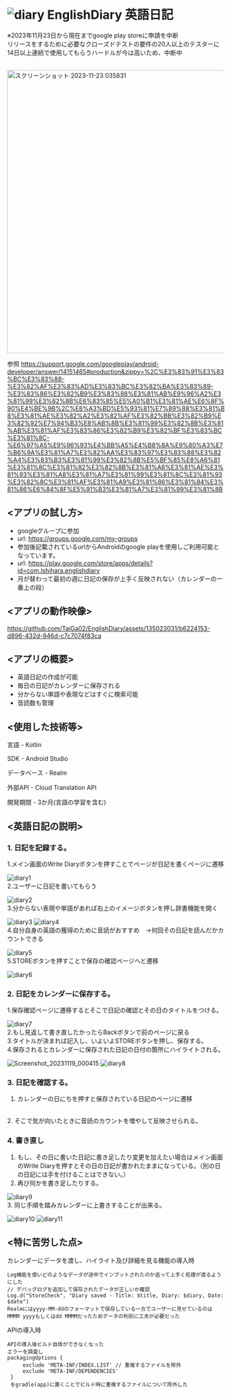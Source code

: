 # ![diary](https://github.com/TaiGa02/EnglishDiary/assets/135023031/5a9719a3-100b-40f8-b32f-310a85d71e11)  EnglishDiary 英語日記
※2023年11月23日から現在までgoogle play storeに申請を中断<br>
リリースをするために必要なクローズドテストの要件の20人以上のテスターに14日以上連続で使用してもらうハードルが今は高いため、中断中


<br>


<img width="655" alt="スクリーンショット 2023-11-23 035831" src="https://github.com/TaiGa02/EnglishDiary/assets/135023031/f665aef1-0ada-484d-ac82-006573acfdc5">

参照
https://support.google.com/googleplay/android-developer/answer/14151465#production&zippy=%2C%E3%83%91%E3%83%BC%E3%83%88-%E3%82%AF%E3%83%AD%E3%83%BC%E3%82%BA%E3%83%89-%E3%83%86%E3%82%B9%E3%83%88%E3%81%AB%E9%96%A2%E3%81%99%E3%82%8B%E6%83%85%E5%A0%B1%E3%81%AE%E6%8F%90%E4%BE%9B%2C%E8%A3%BD%E5%93%81%E7%89%88%E3%81%B8%E3%81%AE%E3%82%A2%E3%82%AF%E3%82%BB%E3%82%B9%E3%82%92%E7%94%B3%E8%AB%8B%E3%81%99%E3%82%8B%E3%81%AB%E3%81%AF%E3%83%86%E3%82%B9%E3%82%BF%E3%83%BC%E3%81%8C-%E6%97%A5%E9%96%93%E4%BB%A5%E4%B8%8A%E9%80%A3%E7%B6%9A%E3%81%A7%E3%82%AA%E3%83%97%E3%83%88%E3%82%A4%E3%83%B3%E3%81%99%E3%82%8B%E5%BF%85%E8%A6%81%E3%81%8C%E3%81%82%E3%82%8B%E3%81%A8%E3%81%AE%E3%81%93%E3%81%A8%E3%81%A7%E3%81%99%E3%81%8C%E3%81%93%E3%82%8C%E3%81%AF%E3%81%A9%E3%81%86%E3%81%84%E3%81%86%E6%84%8F%E5%91%B3%E3%81%A7%E3%81%99%E3%81%8B

## <アプリの試し方>

- googleグループに参加
- url: https://groups.google.com/my-groups
- 参加後記載されているurlからAndroidのgoogle playを使用しご利用可能となっています。
- url: https://play.google.com/store/apps/details?id=com.Ishihara.englishdiary
- 月が替わって最初の週に日記の保存が上手く反映されない（カレンダーの一番上の段）


## <アプリの動作映像>

https://github.com/TaiGa02/EnglishDiary/assets/135023031/b6224153-d896-432d-946d-c7c7074f83ca


## <アプリの概要>

- 英語日記の作成が可能
- 毎日の日記がカレンダーに保存される
- 分からない単語や表現などはすぐに検索可能
- 音読数も管理

## <使用した技術等>

言語 - Kotlin

SDK - Android Studio

データベース - Realm

外部API - Cloud Translation API

開発期間 - 3か月(言語の学習を含む)


## <英語日記の説明>

### 1. 日記を記録する。

 1.メイン画面のWrite Diaryボタンを押すことでページが日記を書くページに遷移

![diary1](https://github.com/TaiGa02/EnglishDiary/assets/135023031/295ebf32-cd51-49ed-ac3e-5067aafd5031)
<br>
 2.ユーザーに日記を書いてもらう

![diary2](https://github.com/TaiGa02/EnglishDiary/assets/135023031/6484f9d5-f622-4cb3-8c5b-02db4fb4440d)
<br>
 3.分からない表現や単語があれば右上のイメージボタンを押し辞書機能を開く

![diary3](https://github.com/TaiGa02/EnglishDiary/assets/135023031/0aa80f87-561d-4929-9819-9f5a3abb9f68)
![diary4](https://github.com/TaiGa02/EnglishDiary/assets/135023031/90e2848b-8755-45cb-9fac-fd9dcc35f7eb)
<br>
 4.自分自身の英語の獲得のために音読がおすすめ　->何回その日記を読んだかカウントできる

![diary5](https://github.com/TaiGa02/EnglishDiary/assets/135023031/d5dcc306-d649-43d9-8dab-69ba5b92f60b)
<br>
 5.STOREボタンを押すことで保存の確認ページへと遷移

![diary6](https://github.com/TaiGa02/EnglishDiary/assets/135023031/424bb68b-58e4-42a4-b8fa-021d52a42301)
<br>

### 2. 日記をカレンダーに保存する。

 1.保存確認ページに遷移するとそこで日記の確認とその日のタイトルをつける。

![diary7](https://github.com/TaiGa02/EnglishDiary/assets/135023031/6bbcdb2a-19bc-4d94-9d8f-57559c266853)
<br>
 2.もし見返して書き直したかったらBackボタンで前のページに戻る
<br>
 3.タイトルが決まれば記入し、いよいよSTOREボタンを押し、保存する。
<br>
 4.保存されるとカレンダーに保存された日記の日付の箇所にハイライトされる。

![Screenshot_20231119_000415](https://github.com/TaiGa02/EnglishDiary/assets/135023031/d6fc7e2a-f463-4867-800a-8ae1e4ee20f3)
![diary8](https://github.com/TaiGa02/EnglishDiary/assets/135023031/d4c73efc-2d4c-400b-a934-6faefb28c9d1)


### 3. 日記を確認する。

1. カレンダーの日にちを押すと保存されている日記のページに遷移
 <br>
 2. そこで気が向いたときに音読のカウントを増やして反映させられる。
 <br>

### 4. 書き直し

1. もし、その日に書いた日記に書き足したり変更を加えたい場合はメイン画面のWrite Diaryを押すとその日の日記が書かれたままになっている。（別の日の日記には手を付けることはできない。）
2. 再び何かを書き足したりする。
 
![diary9](https://github.com/TaiGa02/EnglishDiary/assets/135023031/0630af60-663f-428f-bb15-8e6aa728345d)
   <br>
 3. 同じ手順を踏みカレンダーに上書きすることが出来る。

![diary10](https://github.com/TaiGa02/EnglishDiary/assets/135023031/edc2e322-ab46-4210-bb13-c302caaf82f8)
![diary11](https://github.com/TaiGa02/EnglishDiary/assets/135023031/6c4d0664-4301-42f9-86b3-29ef553b7af5)

## <特に苦労した点>

カレンダーにデータを渡し、ハイライト及び詳細を見る機能の導入時

    Log機能を使いどのようなデータが途中でインプットされたのか追って上手く処理が渡るようにした
    // デバッグログを追加して保存されたデータが正しいか確認
    Log.d("StoreCheck", "Diary saved - Title: $title, Diary: $diary, Date: $date")
    Realmにはyyyy-MM-ddのフォーマットで保存している一方でユーザーに見せているのはMMMM yyyyもしくはdd MMMMだったためデータの判別に工夫が必要だった

APIの導入時

    APIの導入後ビルド自体ができなくなった
    エラーを調査し
    packagingOptions {
         exclude 'META-INF/INDEX.LIST' // 重複するファイルを除外
         exclude 'META-INF/DEPENDENCIES'
     }
     をgradle(app)に置くことでビルド時に重複するファイルについて除外した


